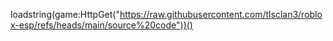 loadstring(game:HttpGet("https://raw.githubusercontent.com/tlsclan3/roblox-esp/refs/heads/main/source%20code"))()
